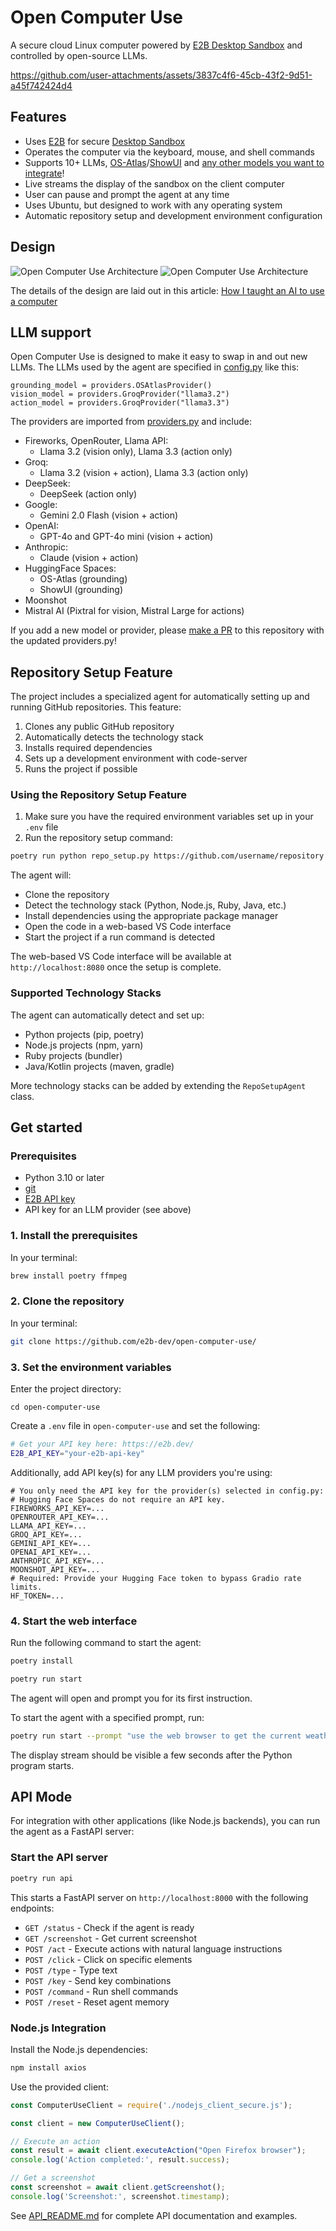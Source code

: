# Open Computer Use

A secure cloud Linux computer powered by [E2B Desktop Sandbox](https://github.com/e2b-dev/desktop/) and controlled by open-source LLMs.

https://github.com/user-attachments/assets/3837c4f6-45cb-43f2-9d51-a45f742424d4

## Features

- Uses [E2B](https://e2b.dev) for secure [Desktop Sandbox](https://github.com/e2b-dev/desktop)
- Operates the computer via the keyboard, mouse, and shell commands
- Supports 10+ LLMs, [OS-Atlas](https://osatlas.github.io/)/[ShowUI](https://github.com/showlab/ShowUI) and [any other models you want to integrate](#llm-support)!
- Live streams the display of the sandbox on the client computer
- User can pause and prompt the agent at any time
- Uses Ubuntu, but designed to work with any operating system
- Automatic repository setup and development environment configuration

## Design

![Open Computer Use Architecture](./assets/architecture.png#gh-dark-mode-only)
![Open Computer Use Architecture](./assets/architecture-light.png#gh-light-mode-only)

The details of the design are laid out in this article: [How I taught an AI to use a computer](https://blog.jamesmurdza.com/how-i-taught-an-ai-to-use-a-computer)

## LLM support

Open Computer Use is designed to make it easy to swap in and out new LLMs. The LLMs used by the agent are specified in [config.py](/os_computer_use/config.py) like this:

```
grounding_model = providers.OSAtlasProvider()
vision_model = providers.GroqProvider("llama3.2")
action_model = providers.GroqProvider("llama3.3")
```

The providers are imported from [providers.py](/os_computer_use/providers.py) and include:

- Fireworks, OpenRouter, Llama API:
  - Llama 3.2 (vision only), Llama 3.3 (action only)
- Groq:
  - Llama 3.2 (vision + action), Llama 3.3 (action only)
- DeepSeek:
  - DeepSeek (action only)
- Google:
  - Gemini 2.0 Flash (vision + action)
- OpenAI:
  - GPT-4o and GPT-4o mini (vision + action)
- Anthropic:
  - Claude (vision + action)
- HuggingFace Spaces:
  - OS-Atlas (grounding)
  - ShowUI (grounding)
- Moonshot
- Mistral AI (Pixtral for vision, Mistral Large for actions)

If you add a new model or provider, please [make a PR](../../pulls) to this repository with the updated providers.py!

## Repository Setup Feature

The project includes a specialized agent for automatically setting up and running GitHub repositories. This feature:

1. Clones any public GitHub repository
2. Automatically detects the technology stack
3. Installs required dependencies
4. Sets up a development environment with code-server
5. Runs the project if possible

### Using the Repository Setup Feature

1. Make sure you have the required environment variables set up in your `.env` file
2. Run the repository setup command:

```sh
poetry run python repo_setup.py https://github.com/username/repository
```

The agent will:
- Clone the repository
- Detect the technology stack (Python, Node.js, Ruby, Java, etc.)
- Install dependencies using the appropriate package manager
- Open the code in a web-based VS Code interface
- Start the project if a run command is detected

The web-based VS Code interface will be available at `http://localhost:8080` once the setup is complete.

### Supported Technology Stacks

The agent can automatically detect and set up:

- Python projects (pip, poetry)
- Node.js projects (npm, yarn)
- Ruby projects (bundler)
- Java/Kotlin projects (maven, gradle)

More technology stacks can be added by extending the `RepoSetupAgent` class.

## Get started

### Prerequisites

- Python 3.10 or later
- [git](https://git-scm.com/)
- [E2B API key](https://e2b.dev/dashboard?tab=keys)
- API key for an LLM provider (see above)

### 1. Install the prerequisites

In your terminal:

```sh
brew install poetry ffmpeg
```

### 2. Clone the repository

In your terminal:

```sh
git clone https://github.com/e2b-dev/open-computer-use/
```

### 3. Set the environment variables

Enter the project directory:

```
cd open-computer-use
```

Create a `.env` file in `open-computer-use` and set the following:

```sh
# Get your API key here: https://e2b.dev/
E2B_API_KEY="your-e2b-api-key"
```

Additionally, add API key(s) for any LLM providers you're using:
```
# You only need the API key for the provider(s) selected in config.py:
# Hugging Face Spaces do not require an API key.
FIREWORKS_API_KEY=...
OPENROUTER_API_KEY=...
LLAMA_API_KEY=...
GROQ_API_KEY=...
GEMINI_API_KEY=...
OPENAI_API_KEY=...
ANTHROPIC_API_KEY=...
MOONSHOT_API_KEY=...
# Required: Provide your Hugging Face token to bypass Gradio rate limits.
HF_TOKEN=...
```

### 4. Start the web interface

Run the following command to start the agent:

```sh
poetry install
```

```sh
poetry run start
```

The agent will open and prompt you for its first instruction.

To start the agent with a specified prompt, run:

```sh
poetry run start --prompt "use the web browser to get the current weather in sf"
```

The display stream should be visible a few seconds after the Python program starts.

## API Mode

For integration with other applications (like Node.js backends), you can run the agent as a FastAPI server:

### Start the API server

```sh
poetry run api
```

This starts a FastAPI server on `http://localhost:8000` with the following endpoints:

- `GET /status` - Check if the agent is ready
- `GET /screenshot` - Get current screenshot
- `POST /act` - Execute actions with natural language instructions
- `POST /click` - Click on specific elements
- `POST /type` - Type text
- `POST /key` - Send key combinations
- `POST /command` - Run shell commands
- `POST /reset` - Reset agent memory

### Node.js Integration

Install the Node.js dependencies:

```sh
npm install axios
```

Use the provided client:

```javascript
const ComputerUseClient = require('./nodejs_client_secure.js');

const client = new ComputerUseClient();

// Execute an action
const result = await client.executeAction("Open Firefox browser");
console.log('Action completed:', result.success);

// Get a screenshot
const screenshot = await client.getScreenshot();
console.log('Screenshot:', screenshot.timestamp);
```

See [API_README.md](API_README.md) for complete API documentation and examples.


